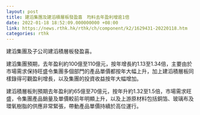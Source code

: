 ```yaml
---
layout: post
title: 建滔集團及建滔積層板發盈喜　均料去年盈利增逾1倍
date: 2022-01-18 18:52:09.000000000 +08:00
link: https://news.rthk.hk/rthk/ch/component/k2/1629431-20220118.htm
categories: rthk
---
```


建滔集團及子公司建滔積層板發盈喜。

建滔集團預期，去年盈利約100億至110億元，按年增長約1.13至1.34倍，主要由於市場需求保持旺盛令集團多個部門的產品單價都按年大幅上升，加上建滔積層板同樣錄得可觀盈利增長，以及集團的投資收益按年大幅增加。

建滔積層板則預期去年盈利約65億至70億元，按年升約1.32至1.5倍，市場需求旺盛，令集團產品銷量及單價較前年明顯上升，以及上游原材料包括銅箔、玻璃布及環氧樹脂的供應非常緊張，帶動產品單價持續於高位運行。

